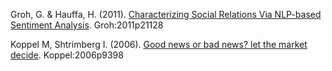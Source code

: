 Groh, G. & Hauffa, H. (2011). [Characterizing Social Relations Via NLP-based Sentiment Analysis](Groh2011). Groh:2011p21128

Koppel M, Shtrimberg I. (2006). [Good news or bad news? let the market decide](Koppel2006). Koppel:2006p9398
